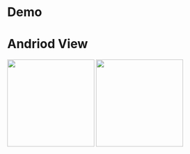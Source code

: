 # Demo
# Andriod View
<img src="https://user-images.githubusercontent.com/62179996/101258823-0c196d80-374b-11eb-8b3c-7439f707a77d.jpg" width="200"> <img src="https://user-images.githubusercontent.com/62179996/101258823-0c196d80-374b-11eb-8b3c-7439f707a77d.jpg" width="200">
